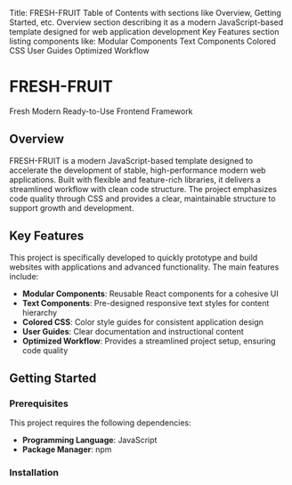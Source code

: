 Title: FRESH-FRUIT
Table of Contents with sections like Overview, Getting Started, etc.
Overview section describing it as a modern JavaScript-based template designed for web application development
Key Features section listing components like:
Modular Components
Text Components
Colored CSS
User Guides
Optimized Workflow


# FRESH-FRUIT

Fresh Modern Ready-to-Use Frontend Framework

## Overview

FRESH-FRUIT is a modern JavaScript-based template designed to accelerate the development of stable, high-performance modern web applications. Built with flexible and feature-rich libraries, it delivers a streamlined workflow with clean code structure. The project emphasizes code quality through CSS and provides a clear, maintainable structure to support growth and development.

## Key Features

This project is specifically developed to quickly prototype and build websites with applications and advanced functionality. The main features include:

- **Modular Components**: Reusable React components for a cohesive UI
- **Text Components**: Pre-designed responsive text styles for content hierarchy
- **Colored CSS**: Color style guides for consistent application design
- **User Guides**: Clear documentation and instructional content
- **Optimized Workflow**: Provides a streamlined project setup, ensuring code quality

## Getting Started

### Prerequisites

This project requires the following dependencies:

- **Programming Language**: JavaScript
- **Package Manager**: npm

### Installation
